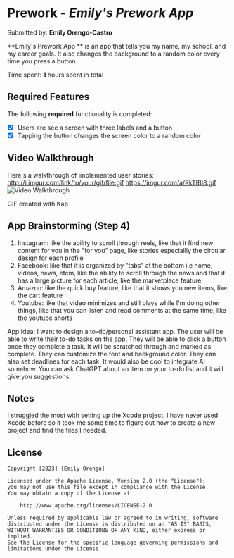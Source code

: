 # Prework - *Emily's Prework App*

Submitted by: **Emily Orengo-Castro**

**Emily's Prework App ** is an app that tells you my name, my school, and my career goals. It also changes the background
to a random color every time you press a button.

Time spent: **1** hours spent in total

## Required Features

The following **required** functionality is completed:

- [x] Users are see a screen with three labels and a button
- [x] Tapping the button changes the screen color to a random color
 
## Video Walkthrough

Here's a walkthrough of implemented user stories:
http://i.imgur.com/link/to/your/gif/file.gif
https://imgur.com/a/RkTIBI8.gif
<img src='https://imgur.com/a/RkTIBI8' title='Video Walkthrough' width='' alt='Video Walkthrough' />

<!-- Replace this with whatever GIF tool you used! -->
GIF created with Kap
<!-- Recommended tools:
[Kap](https://getkap.co/) for macOS
[ScreenToGif](https://www.screentogif.com/) for Windows
[peek](https://github.com/phw/peek) for Linux. -->

## App Brainstorming (Step 4)
1. Instagram: like the ability to scroll through reels, like that it find new content for you in the "for you" page, like stories especiallly the circular design for each profile
2. Facebook: like that it is organized by "tabs" at the bottom i.e home, videos, news, etcm, like the ability to scroll through the news and that it has a large picture for each article, like the marketplace feature
3. Amazon: like the quick buy feature, like that it shows you new items, like the cart feature
4. Youtube: like that video minimizes and still plays while I'm doing other things, like that you can listen and read comments at the same time, like the youtube shorts

App Idea: I want to design a to-do/personal assistant app. The user will be able to write their to-do tasks on the app.
They will be able to click a button once they complete a task. It will be scratched through and marked as complete.
They can customize the font and background color. They can also set deadlines for each task. It would also be cool to integrate AI somehow.
You can ask ChatGPT about an item on your to-do list and it will give you suggestions.



## Notes

I struggled the most with setting up the Xcode project. I have never used Xcode before
so it took me some time to figure out how to create a new project and find the files I needed.

## License

    Copyright [2023] [Emily Orengo]

    Licensed under the Apache License, Version 2.0 (the "License");
    you may not use this file except in compliance with the License.
    You may obtain a copy of the License at

        http://www.apache.org/licenses/LICENSE-2.0

    Unless required by applicable law or agreed to in writing, software
    distributed under the License is distributed on an "AS IS" BASIS,
    WITHOUT WARRANTIES OR CONDITIONS OF ANY KIND, either express or implied.
    See the License for the specific language governing permissions and
    limitations under the License.
